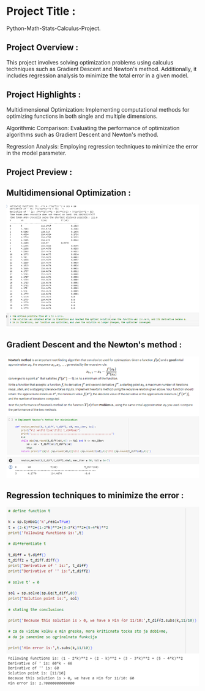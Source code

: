 # Project Title :
Python-Math-Stats-Calculus-Project.

## Project Overview :
This project involves solving optimization problems using calculus techniques such as Gradient Descent and Newton's method. 
Additionally, it includes regression analysis to minimize the total error in a given model.

## Project Highlights :
Multidimensional Optimization: Implementing computational methods for optimizing functions in both single and multiple dimensions.

Algorithmic Comparison: Evaluating the performance of optimization algorithms such as Gradient Descent and Newton's method.

Regression Analysis: Employing regression techniques to minimize the error in the model parameter.

## Project Preview :

## Multidimensional Optimization :
<img src="Images/1.png">

## Gradient Descent and the Newton's method :
<img src="Images/2.png">

## Regression techniques to minimize the error : 
<img src="Images/3.png">
